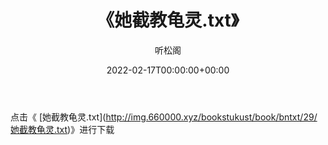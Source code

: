 ﻿---
title:  《她截教龟灵.txt》
date:   2022-02-17T00:00:00+00:00
author: 听松阁
layout: post
permalink: /她截教龟灵/
categories: 小说
tags: [小说]
---

点击《 [她截教龟灵.txt](<a href="http://img.660000.xyz/bookstukust/book/bntxt/29/" target=_blank>http://img.660000.xyz/bookstukust/book/bntxt/29/她截教龟灵.txt)》进行下载